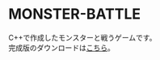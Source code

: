 # MONSTER-BATTLE
C++で作成したモンスターと戦うゲームです。  
完成版のダウンロードは[こちら](https://drive.google.com/file/d/19zAvbPZJtlYPH0CTOt_bKqRGXesu8o_L/view?usp=sharing)。
